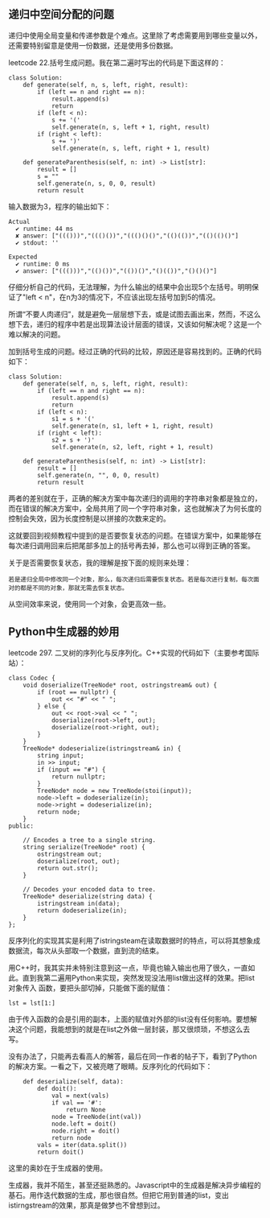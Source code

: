 ## 递归中空间分配的问题
递归中使用全局变量和传递参数是个难点。这里除了考虑需要用到哪些变量以外，还需要特别留意是使用一份数据，还是使用多份数据。

leetcode 22.括号生成问题。我在第二遍时写出的代码是下面这样的：
```
class Solution:
    def generate(self, n, s, left, right, result):
        if (left == n and right == n):
            result.append(s)
            return
        if (left < n):
            s += '('
            self.generate(n, s, left + 1, right, result)
        if (right < left):
            s += ')'
            self.generate(n, s, left, right + 1, result)

    def generateParenthesis(self, n: int) -> List[str]:
        result = []
        s = ""
        self.generate(n, s, 0, 0, result)
        return result
```
输入数据为3，程序的输出如下：
```
Actual
  ✔ runtime: 44 ms
  ✘ answer: ["((()))","((()())","((()()()","(()(())","(()(()()"]
  ✔ stdout: ''

Expected
  ✔ runtime: 0 ms
  ✔ answer: ["((()))","(()())","(())()","()(())","()()()"]
```
仔细分析自己的代码，无法理解，为什么输出的结果中会出现5个左括号。明明保证了"left < n"，在n为3的情况下，不应该出现左括号加到5的情况。

所谓“不要人肉递归”，就是避免一层层想下去，或是试图去画出来，然而，不这么想下去，递归的程序中若是出现算法设计层面的错误，又该如何解决呢？这是一个难以解决的问题。

加到括号生成的问题。经过正确的代码的比较，原因还是容易找到的。正确的代码如下：
```
class Solution:
    def generate(self, n, s, left, right, result):
        if (left == n and right == n):
            result.append(s)
            return
        if (left < n):
            s1 = s + '('
            self.generate(n, s1, left + 1, right, result)
        if (right < left):
            s2 = s + ')'
            self.generate(n, s2, left, right + 1, result)

    def generateParenthesis(self, n: int) -> List[str]:
        result = []
        self.generate(n, "", 0, 0, result)
        return result
```
两者的差别就在于，正确的解决方案中每次递归的调用的字符串对象都是独立的，而在错误的解决方案中，全局共用了同一个字符串对象，这也就解决了为何长度的控制会失效，因为长度控制是以拼接的次数来定的。

这就要回到视频教程中提到的是否要恢复状态的问题。在错误方案中，如果能够在每次递归调用回来后把尾部多加上的括号再去掉，那么也可以得到正确的答案。

关于是否需要恢复状态，我的理解是按下面的规则来处理：
```
若是递归全局中修改同一个对象，那么，每次递归后需要恢复状态。若是每次进行复制，每次面对的都是不同的对象，那就无需去恢复状态。
```
从空间效率来说，使用同一个对象，会更高效一些。

## Python中生成器的妙用

leetcode 297. 二叉树的序列化与反序列化。C++实现的代码如下（主要参考国际站）：
```
class Codec {
    void doserialize(TreeNode* root, ostringstream& out) {
        if (root == nullptr) {
            out << "#" << " ";
        } else {
            out << root->val << " ";
            doserialize(root->left, out);
            doserialize(root->right, out);
        }
    }
    TreeNode* dodeserialize(istringstream& in) {
        string input;
        in >> input;
        if (input == "#") {
            return nullptr;
        }
        TreeNode* node = new TreeNode(stoi(input));
        node->left = dodeserialize(in);
        node->right = dodeserialize(in);
        return node;
    }
public:

    // Encodes a tree to a single string.
    string serialize(TreeNode* root) {
        ostringstream out;
        doserialize(root, out);
        return out.str();
    }

    // Decodes your encoded data to tree.
    TreeNode* deserialize(string data) {
        istringstream in(data);
        return dodeserialize(in);
    }
};
```
反序列化的实现其实是利用了istringsteam在读取数据时的特点，可以将其想象成数据流，每次从头部取一个数据，直到流的结束。

用C++时，我其实并未特别注意到这一点，毕竟也输入输出也用了很久，一直如此。直到我第二遍用Python来实现，突然发现没法用list做出这样的效果。把list对象传入 函数，要把头部切掉，只能做下面的赋值：
```
lst = lst[1:]
```
由于传入函数的会是引用的副本，上面的赋值对外部的list没有任何影响。要想解决这个问题，我能想到的就是在list之外做一层封装，那又很烦琐，不想这么去写。

没有办法了，只能再去看高人的解答，最后在同一作者的帖子下，看到了Python的解决方案。一看之下，又被亮瞎了眼睛。反序列化的代码如下：
```
    def deserialize(self, data):
        def doit():
            val = next(vals)
            if val == '#':
                return None
            node = TreeNode(int(val))
            node.left = doit()
            node.right = doit()
            return node
        vals = iter(data.split())
        return doit()
```
这里的奥妙在于生成器的使用。

生成器，我并不陌生，甚至还挺熟悉的。Javascript中的生成器是解决异步编程的基石。用作迭代数据的生成，那也很自然。但把它用到普通的list，变出istirngstream的效果，那真是做梦也不曾想到过。
